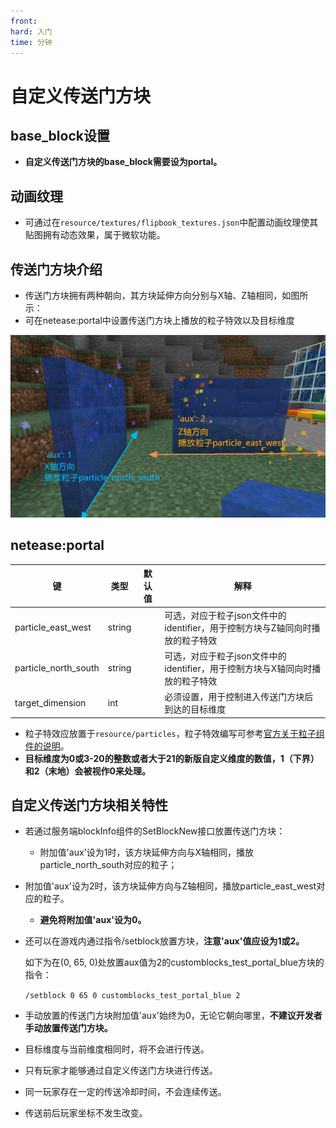 ```yaml
---
front: 
hard: 入门
time: 分钟
---
```


# 自定义传送门方块

## base_block设置

- **自定义传送门方块的base_block需要设为portal。**



## 动画纹理

- 可通过在`resource/textures/flipbook_textures.json`中配置动画纹理使其贴图拥有动态效果，属于微软功能。



## 传送门方块介绍

- 传送门方块拥有两种朝向，其方块延伸方向分别与X轴、Z轴相同，如图所示：
- 可在netease:portal中设置传送门方块上播放的粒子特效以及目标维度

![special-4](.././picture/customblock/special-4.png)



## netease:portal

| 键                   | 类型   | 默认值 | 解释                                                         |
| -------------------- | ------ | ------ | ------------------------------------------------------------ |
| particle_east_west   | string |        | 可选，对应于粒子json文件中的identifier，用于控制方块与Z轴同向时播放的粒子特效 |
| particle_north_south | string |        | 可选，对应于粒子json文件中的identifier，用于控制方块与X轴同向时播放的粒子特效 |
| target_dimension     | int    |        | 必须设置，用于控制进入传送门方块后到达的目标维度             |

- 粒子特效应放置于`resource/particles`，粒子特效编写可参考[官方关于粒子组件的说明](https://minecraft.gamepedia.com/Bedrock_Edition_particle_documentation)。
- **目标维度为0或3-20的整数或者大于21的新版自定义维度的数值，1（下界）和2（末地）会被视作0来处理。**



## 自定义传送门方块相关特性

- 若通过服务端blockInfo组件的SetBlockNew接口放置传送门方块：

  - 附加值'aux'设为1时，该方块延伸方向与X轴相同，播放particle_north_south对应的粒子；
- 附加值'aux'设为2时，该方块延伸方向与Z轴相同，播放particle_east_west对应的粒子。
  - **避免将附加值'aux'设为0。**

- 还可以在游戏内通过指令/setblock放置方块，**注意'aux'值应设为1或2。**

  如下为在(0, 65, 0)处放置aux值为2的customblocks_test_portal_blue方块的指令：

  `/setblock 0 65 0 customblocks_test_portal_blue 2`

- 手动放置的传送门方块附加值'aux'始终为0，无论它朝向哪里，**不建议开发者手动放置传送门方块。**

- 目标维度与当前维度相同时，将不会进行传送。

- 只有玩家才能够通过自定义传送门方块进行传送。

- 同一玩家存在一定的传送冷却时间，不会连续传送。

- 传送前后玩家坐标不发生改变。